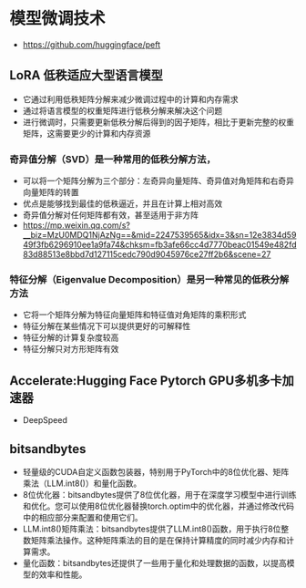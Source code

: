 # 模型微调技术
- https://github.com/huggingface/peft
## LoRA 低秩适应大型语言模型
- 它通过利用低秩矩阵分解来减少微调过程中的计算和内存需求
- 通过将语言模型的权重矩阵进行低秩分解来解决这个问题
- 进行微调时，只需要更新低秩分解后得到的因子矩阵，相比于更新完整的权重矩阵，这需要更少的计算和内存资源
### 奇异值分解（SVD）是一种常用的低秩分解方法，
- 可以将一个矩阵分解为三个部分：左奇异向量矩阵、奇异值对角矩阵和右奇异向量矩阵的转置
- 优点是能够找到最佳的低秩逼近，并且在计算上相对高效
- 奇异值分解对任何矩阵都有效，甚至适用于非方阵
- https://mp.weixin.qq.com/s?__biz=MzU0MDQ1NjAzNg==&mid=2247539565&idx=3&sn=12e3834d5949f3fb6296910ee1a9fa74&chksm=fb3afe66cc4d7770beac01549e482fd83d88513e8bbd7d127115cedc790d9045976ce27ff2b6&scene=27
### 特征分解（Eigenvalue Decomposition）是另一种常见的低秩分解方法
- 它将一个矩阵分解为特征向量矩阵和特征值对角矩阵的乘积形式
- 特征分解在某些情况下可以提供更好的可解释性
- 特征分解的计算复杂度较高
- 特征分解只对方形矩阵有效

## Accelerate:Hugging Face Pytorch GPU多机多卡加速器
- DeepSpeed

## bitsandbytes
- 轻量级的CUDA自定义函数包装器，特别用于PyTorch中的8位优化器、矩阵乘法（LLM.int8()）和量化函数。
- 8位优化器：bitsandbytes提供了8位优化器，用于在深度学习模型中进行训练和优化。您可以使用8位优化器替换torch.optim中的优化器，并通过修改代码中的相应部分来配置和使用它们。
- LLM.int8()矩阵乘法：bitsandbytes提供了LLM.int8()函数，用于执行8位整数矩阵乘法操作。这种矩阵乘法的目的是在保持计算精度的同时减少内存和计算需求。
- 量化函数：bitsandbytes还提供了一些用于量化和处理数据的函数，以提高模型的效率和性能。
